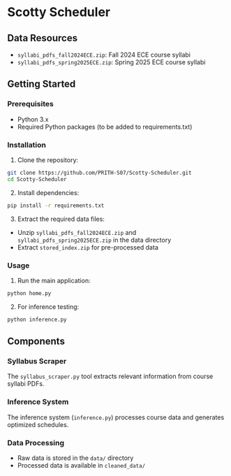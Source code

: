 # Scotty Scheduler


## Data Resources
- `syllabi_pdfs_fall2024ECE.zip`: Fall 2024 ECE course syllabi
- `syllabi_pdfs_spring2025ECE.zip`: Spring 2025 ECE course syllabi

## Getting Started

### Prerequisites
- Python 3.x
- Required Python packages (to be added to requirements.txt)

### Installation
1. Clone the repository:
```bash
git clone https://github.com/PRITH-S07/Scotty-Scheduler.git
cd Scotty-Scheduler
```

2. Install dependencies:
```bash
pip install -r requirements.txt
```

3. Extract the required data files:
- Unzip `syllabi_pdfs_fall2024ECE.zip` and `syllabi_pdfs_spring2025ECE.zip` in the data directory
- Extract `stored_index.zip` for pre-processed data

### Usage
1. Run the main application:
```bash
python home.py
```

2. For inference testing:
```bash
python inference.py
```

## Components

### Syllabus Scraper
The `syllabus_scraper.py` tool extracts relevant information from course syllabi PDFs.

### Inference System
The inference system (`inference.py`) processes course data and generates optimized schedules.

### Data Processing
- Raw data is stored in the `data/` directory
- Processed data is available in `cleaned_data/`
